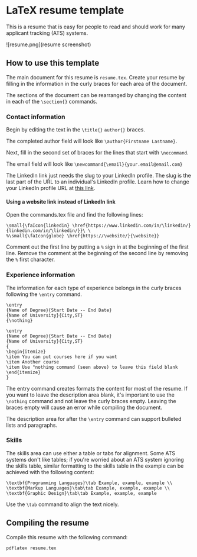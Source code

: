 # LaTeX resume template

This is a resume that is easy for people to read and should work for many applicant tracking (ATS) systems.

![resume.png](resume screenshot)

## How to use this template

The main document for this resume is `resume.tex`.
Create your resume by filling in the information in the curly braces for each area of the document.

The sections of the document can be rearranged by changing the content in each of the `\section{}` commands.


### Contact information

Begin by editing the text in the `\title{}` `author{}` braces.

The completed author field will look like `\author{Firstname Lastname}`.


Next, fill in the second set of braces for the lines that start with `\necommand`.

The email field will look like `\newcommand{\email}{your.email@email.com}`

The LinkedIn link just needs the slug to your LinkedIn profile.
The slug is the last part of the URL to an individual's LinkedIn profile.
Learn how to change your LinkedIn profile URL at [this link](https://www.linkedin.com/help/linkedin/answer/87/customizing-your-public-profile-url?lang=en).


#### Using a website link instead of LinkedIn link

Open the commands.tex file and find the following lines:

```
\small{\faIcon{linkedin} \href{https://www.linkedin.com/in/\linkedin/}{linkedin.com/in/\linkedin/}}\ \
%\small{\faIcon{globe} \href{https://\website/}{\website}}
```

Comment out the first line by putting a `%` sign in at the beginning of the first line.
Remove the comment at the beginning of the second line by removing the `%` first character.


### Experience information

The information for each type of experience belongs in the curly braces following the `\entry` command.

```
\entry
{Name of Degree}{Start Date -- End Date}
{Name of University}{City,ST}
{\nothing}

\entry
{Name of Degree}{Start Date -- End Date}
{Name of University}{City,ST}
{
\begin{itemize}
\item You can put courses here if you want
\item Another course
\item Use "nothing command (seen above) to leave this field blank
\end{itemize}
}
```

The entry command creates formats the content for most of the resume.
If you want to leave the description area blank, it's important to use the `\nothing` command and not leave the curly braces empty.
Leaving the braces empty will cause an error while compiling the document.

The description area for after the `\entry` command can support bulleted lists and paragraphs.

### Skills

The skills area can use either a table or tabs for alignment.
Some ATS systems don't like tables; if you're worried about an ATS system ignoring the skills table, similar formatting to the skills table in the example can be achieved with the following content:

```
\textbf{Programming Languages}\tab Example, example, example \\
\textbf{Markup Languages}\tab\tab Example, example, example \\
\textbf{Graphic Design}\tab\tab Example, example, example
```

Use the `\tab` command to align the text nicely.


## Compiling the resume

Compile this resume with the following command:

`pdflatex resume.tex`
